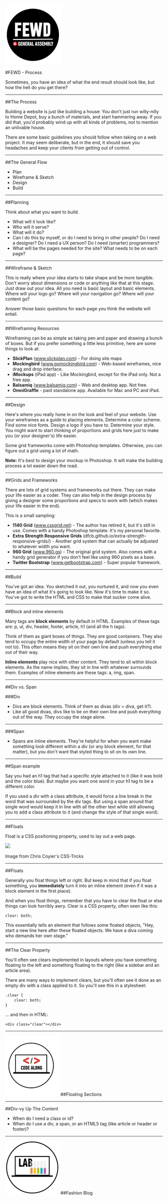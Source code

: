 ![GeneralAssemb.ly](../../img/icons/FEWD_Logo.png)

#FEWD - Process

Sometimes, you have an idea of what the end result should look like, but how the hell do you get there?

---

##The Process

Building a website is just like building a house: You don't just run willy-nilly to Home Depot, buy a bunch of materials, and start hammering away. If you did that, you'd probably wind up with all kinds of problems, not to mention an unlivable house.

There are some basic guidelines you should follow when taking on a web project. It may seem deliberate, but in the end, it should save you headaches and keep your clients from getting out of control.

---

##The General Flow

* Plan
* Wireframe & Sketch
* Design
* Build

---

##Planning

Think about what you want to build.

* What will it look like?
* Who will it serve?
* What will it do?
* Can I do this by myself, or do I need to bring in other people? Do I need a designer? Do I need a UX person? Do I need (smarter) programmers?
* What will be the pages needed for the site? What needs to be on each page?

---

##Wireframe & Sketch

This is really where your idea starts to take shape and be more tangible. Don't worry about dimensions or code or anything like that at this stage. Just draw out your idea. All you need is basic layout and basic elements. Where will your logo go? Where will your navigation go? Where will your content go?

Answer those basic questions for each page you think the website will entail.

---

##Wireframing Resources

Wireframing can be as simple as taking pen and paper and drawing a bunch of boxes. But if you prefer something a little less primitive, here are some things to look at:

* **SlickPlan** (www.slickplan.com) - For doing site maps
* **Mockingbird** (www.gomockingbird.com) - Web-based wireframes, nice drag and drop interface. 
* **iMockups** (iPad app) - Like Mockingbird, except for the iPad only. Not a free app.
* **Balsamiq** (www.balsamiq.com) - Web and desktop app. Not free.
* **OmniGraffle** - paid standalone app. Available for Mac and PC and iPad. 

---

##Design

Here's where you really hone in on the look and feel of your website. Use your wireframes as a guide to placing elements. Determine a color scheme. Find some nice fonts. Design a logo if you have to. Determine your style. You might want to start thinking of proportions and grids here just to make you (or your designer's) life easier.

Some grid frameworks come with Photoshop templates. Otherwise, you can figure out a grid using a lot of math.

**Note:** It's best to design your mockup in Photoshop. It will make the building process a lot easier down the road.

---

##Grids and Frameworks

There are lots of grid systems and frameworks out there. They can make your life easier as a coder. They can also help in the design process by giving a designer some proportions and specs to work with (which makes your life easier in the end).

This is a small sampling:

* **1140 Grid** (www.cssgrid.net) - The author has retired it, but it's still in use. Comes with a handy Photoshop template. It's my personal favorite.
* **Extra Strength Responsive Grids** (dfcb.github.io/extra-strength-responsive-grids/) - Another grid system that can actually be adjusted to whatever width you want.
* **960 Grid** (www.960.gs) - The original grid system. Also comes with a handy grid generator if you don't feel like using 960 pixels as a base.
* **Twitter Bootstrap** (www.getbootstrap.com) - Super popular framework.

---

##Build

You've got an idea. You sketched it out, you nurtured it, and now you even have an idea of what it's going to look like. Now it's time to make it so. You've got to write the HTML and CSS to make that sucker come alive.

---

##Block and inline elements

Many tags are __block elements__ by default in HTML. Examples of these tags are: p, ul, div, header, footer, article, h1 (and all the h tags). 

Think of them as giant boxes of things. They are good containers. They also tend to occupy the entire width of your page by default (unless you tell it not to). This often means they sit on their own line and push everything else out of their way.

__Inline elements__ play nice with other content. They tend to sit within block elements. As the name implies, they sit in line with whatever surrounds them. Examples of inline elements are these tags: a, img, span.

---

##Div vs. Span

###Div

* Divs are block elements. Think of them as divas (div = diva, get it?). 
* Like all good divas, divs like to be on their own line and push everything out of the way. They occupy the stage alone. 

---

###Span

* Spans are inline elements. They're helpful for when you want make something look different within a div (or any block element, for that matter), but you don't want that styled thing to sit on its own line.

---

##Span example

Say you had an h1 tag that had a specific style attached to it (like it was bold and the color blue). But maybe you want one word in your h1 tag to be a different color.

If you used a div with a class attribute, it would force a line break in the word that was surrounded by the div tags. But using a span around that single word would keep it in line with all the other text while still allowing you to add a class attribute to it (and change the style of that single word).

---


##Floats

Float is a CSS positioning property, used to lay out a web page. 

![](http://css-tricks.com/wp-content/csstricks-uploads/web-layout.png)

<aside class="notes">
Image from Chris Coyier's CSS-Tricks
</aside>

---

##Floats 

Generally you float things left or right. But keep in mind that if you float something, you __immediately__ turn it into an inline element (even if it was a block element in the first place).

And when you float things, remember that you have to clear the float or else things can look horribly awry. Clear is a CSS property, often seen like this:

```
clear: both;
```

This essentially tells an element that follows some floated objects, "Hey, start a new line here after these floated objects. We have a diva coming who demands her own stage."

---

##The Clear Property

You'll often see clears implemented in layouts where you have something floating to the left and something floating to the right (like a sidebar and an article area).

There are many ways to implement clears, but you'll often see it done as an empty div with a class applied to it. So you'll see this in a stylesheet:

```
.clear {
    clear: both;
}
```

... and then in HTML:

```
<div class="clear"></div>
```

---

![GeneralAssemb.ly](../../img/icons/code_along.png)
##Floating Sections

---

##Div-vy Up The Content

* When do I need a class or id?
* When do I use a div, a span, or an HTML5 tag (like article or header or footer)?

---


![GeneralAssemb.ly](../../img/icons/exercise_icon_md.png)
##Fashion Blog